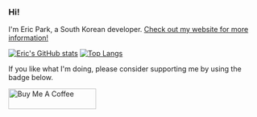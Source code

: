 ### Hi!

I'm Eric Park, a South Korean developer. [Check out my website for more information!][my-website]

[my-website]: https://ericswpark.com

[![Eric's GitHub stats](https://github-readme-stats.vercel.app/api?username=ericswpark)](https://github.com/anuraghazra/github-readme-stats)
[![Top Langs](https://github-readme-stats.vercel.app/api/top-langs/?username=ericswpark&layout=compact&langs_count=10&exclude_repo=android_kernel_samsung_msm8974,android_device_samsung_frescolteskt,SM-N750S_KOR_LL_Opensource,SCH-I909_CHN_GB_Opensource_Update1&hide=html)](https://github.com/anuraghazra/github-readme-stats)

If you like what I'm doing, please consider supporting me by using the badge below.

<a href="https://www.buymeacoffee.com/ericswpark" target="_blank"><img src="https://cdn.buymeacoffee.com/buttons/default-orange.png" alt="Buy Me A Coffee" height="41" width="174"></a>
